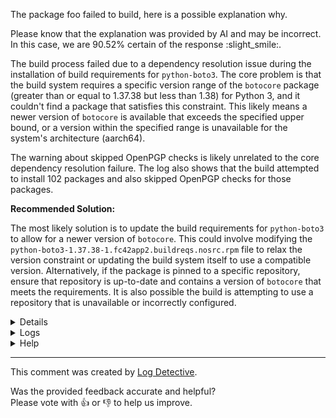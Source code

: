 The package foo failed to build, here is a possible explanation why.

Please know that the explanation was provided by AI and may be incorrect.
In this case, we are 90.52% certain of the response :slight_smile:.

The build process failed due to a dependency resolution issue during the installation of build requirements for `python-boto3`. The core problem is that the build system requires a specific version range of the `botocore` package (greater than or equal to 1.37.38 but less than 1.38) for Python 3, and it couldn't find a package that satisfies this constraint. This likely means a newer version of `botocore` is available that exceeds the specified upper bound, or a version within the specified range is unavailable for the system's architecture (aarch64).

The warning about skipped OpenPGP checks is likely unrelated to the core dependency resolution failure.  The log also shows that the build attempted to install 102 packages and also skipped OpenPGP checks for those packages.

**Recommended Solution:**

The most likely solution is to update the build requirements for `python-boto3` to allow for a newer version of `botocore`. This could involve modifying the `python-boto3-1.37.38-1.fc42app2.buildreqs.nosrc.rpm` file to relax the version constraint or updating the build system itself to use a compatible version.  Alternatively, if the package is pinned to a specific repository, ensure that repository is up-to-date and contains a version of `botocore` that meets the requirements. It is also possible the build is attempting to use a repository that is unavailable or incorrectly configured.

<details>
<ul>

<li>
<b>Line 2:</b> <code>DEBUG file_util.py:18:  ensuring that dir exists: /var/lib/mock/f42-flatpak-app-build-59153812-6571325/root
</code>
The log snippet indicates a debug message from a Python script (`file_util.py`, line 18) within a mock build environment. The message confirms an operation to ensure the existence of the directory `/var/lib/mock/f42-flatpak-app-build-59153812-6571325/root`.
</li>

<li>
<b>Line 92:</b> <code>DEBUG util.py:634:  child environment: None
</code>
The snippet shows a debug message from `util.py` (line 634) indicating that a child process's environment was `None`.

</li>

<li>
<b>Line 94:</b> <code>DEBUG util.py:608:  Child return code was: 0
</code>
The RPM build log indicates a child process (likely a script or program invoked during the build) completed successfully, returning an exit code of 0. The debug message originates from `util.py` at line 608.
</li>

<li>
<b>Line 101:</b> <code>DEBUG util.py:556:  Executing command: ['/bin/mount', '-n', '-t', 'tmpfs', '-o', 'rprivate,mode=0755', 'tmpfs', '/var/lib/mock/f42-flatpak-app-build-59153812-6571325-bootstrap/root/proc'] with env {'TERM': 'vt100', 'SHELL': '/bin/sh', 'HOME': '/builddir', 'HOSTNAME': 'mock', 'PATH': '/usr/bin:/bin:/usr/sbin:/sbin', 'LANG': 'C.UTF-8'} and shell False
</code>
The snippet shows a debug message from a Python script (util.py, line 556) indicating the execution of a shell command. The command `/bin/mount -n -t tmpfs -o rprivate,mode=0755 tmpfs /var/lib/mock/f42-flatpak-app-build-59153812-6571325-bootstrap/root/proc` was invoked within a mock build environment. The execution occurred directly (shell=False), using the provided environment variables.
</li>

<li>
<b>Line 105:</b> <code>DEBUG util.py:556:  Executing command: ['/bin/mount', '-n', '-o', 'rbind', '/proc', '/var/lib/mock/f42-flatpak-app-build-59153812-6571325-bootstrap/root/proc'] with env {'TERM': 'vt100', 'SHELL': '/bin/sh', 'HOME': '/builddir', 'HOSTNAME': 'mock', 'PATH': '/usr/bin:/bin:/usr/sbin:/sbin', 'LANG': 'C.UTF-8'} and shell False
</code>
The snippet shows a debug message from a Python script (util.py, line 556) indicating the execution of a shell command. The command `/bin/mount -n -o rbind /proc /var/lib/mock/f42-flatpak-app-build-59153812-6571325-bootstrap/root/proc` was executed.  The environment variables used for the execution are listed. The command was run directly (shell=False).
</li>

<li>
<b>Line 143:</b> <code>DEBUG util.py:459:  Repositories loaded.
</code>
The RPM build log snippet indicates that the utility script (`util.py`) at line 459 reported the successful loading of repositories. This is a debug message.
</li>

<li>
<b>Line 144:</b> <code>DEBUG util.py:461:  Package                        Arch    Version                    Repository      Size
</code>
The RPM build log snippet displays a debug message from the `util.py` script (line 461). It shows a formatted string containing package metadata: Package name, Architecture, Version, Repository, and Size. The values themselves are not present in this snippet, only the header labels.

</li>

<li>
<b>Line 147:</b> <code>DEBUG util.py:461:   dnf5-plugins                  aarch64 5.2.13.1-1.fc42            build        1.3 MiB
</code>
The RPM build log shows a debug message from `util.py` (line 461) indicating that the package `dnf5-plugins` for the `aarch64` architecture is at version `5.2.13.1-1.fc42` and is marked as a `build` dependency, with a size of 1.3 MiB.

</li>

<li>
<b>Line 249:</b> <code>DEBUG util.py:461:  Transaction Summary:
DEBUG util.py:461:   Installing:       102 packages
</code>
The RPM build log shows a debug message indicating that the transaction summary reports the installation of 102 packages.
</li>

<li>
<b>Line 251:</b> <code>DEBUG util.py:459:  Total size of inbound packages is 35 MiB. Need to download 35 MiB.
</code>
The log snippet indicates a debug message from `util.py` (line 459) stating that the total size of packages to be downloaded is 35 MiB, and 35 MiB needs to be downloaded.
</li>

<li>
<b>Line 252:</b> <code>DEBUG util.py:459:  After this operation, 121 MiB extra will be used (install 121 MiB, remove 0 B).
</code>
The RPM build log indicates a debug message from `util.py` (line 459) reporting that the installation will require an additional 121 MiB of disk space. This extra space is attributed to the installation process itself, not any removal.
</li>

<li>
<b>Line 253:</b> <code>DEBUG util.py:459:  [  1/102] dnf5-plugins-0:5.2.13.1-1.fc4 100% |  14.3 MiB/s | 410.2 KiB |  00m00s
</code>
The log snippet indicates a progress update from a DNF package manager operation. Specifically, it shows the completion of a download for "dnf5-plugins-0:5.2.13.1-1.fc4" at a rate of 14.3 MiB/s, with a transferred size of 410.2 KiB, and a total time of 00m00s. The message is tagged with a debug level and originates from `util.py` line 459. A progress bar showing 100% completion is also included.
</li>

<li>
<b>Line 320:</b> <code>DEBUG util.py:459:  [ 68/102] ca-certificates-0:2024.2.69_v 100% |  71.0 MiB/s | 944.7 KiB |  00m00s
</code>
The build log snippet indicates a progress update during the build process. Specifically, it shows that 68 out of 102 items have been processed. The item being processed is `ca-certificates-0:2024.2.69_v`, with a transfer speed of 71.0 MiB/s and 944.7 KiB transferred, and a completion time of 00m00s. This is a debug message from `util.py` at line 459.
</li>

<li>
<b>Line 352:</b> <code>DEBUG util.py:459:  [100/102] glibc-minimal-langpack-0:2.41 100% |  19.5 MiB/s | 119.7 KiB |  00m00s
</code>
The log snippet indicates a download progress update from a build process. Specifically, it shows that 100 out of 102 files have been downloaded for the package `glibc-minimal-langpack-0:2.41`. The download speed is reported as 19.5 MiB/s, with 119.7 KiB transferred and an elapsed time of 00m00s. This is a debug message from `util.py` line 459.
</li>

<li>
<b>Line 355:</b> <code>DEBUG util.py:459:  --------------------------------------------------------------------------------
</code>
The log snippet records a debug message from the `util.py` file at line 459. The message consists of a horizontal line of dashes.
</li>

<li>
<b>Line 464:</b> <code>DEBUG util.py:459:  Warning: skipped OpenPGP checks for 102 packages from repository: build
</code>
The build log indicates a warning message from `util.py` (line 459) stating that OpenPGP checks were skipped for 102 packages originating from a repository labeled "build".
</li>

<li>
<b>Line 467:</b> <code>DEBUG util.py:183:  kill orphans in chroot /var/lib/mock/f42-flatpak-app-build-59153812-6571325-bootstrap/root
</code>
The build log indicates a debug message from `util.py` (line 183) signaling the termination of orphaned processes within a chroot environment located at `/var/lib/mock/f42-flatpak-app-build-59153812-6571325-bootstrap/root`.

</li>

<li>
<b>Line 469:</b> <code>DEBUG util.py:556:  Executing command: ['/bin/umount', '-n', '-l', '/var/lib/mock/f42-flatpak-app-build-59153812-6571325-bootstrap/root/sys/fs/selinux'] with env {'TERM': 'vt100', 'SHELL': '/bin/sh', 'HOME': '/builddir', 'HOSTNAME': 'mock', 'PATH': '/usr/bin:/bin:/usr/sbin:/sbin', 'LANG': 'C.UTF-8'} and shell False
</code>
The RPM build log shows the execution of a command `/bin/umount -n -l /var/lib/mock/f42-flatpak-app-build-59153812-6571325-bootstrap/root/sys/fs/selinux`. The command was executed within a mock build environment with specified environment variables. The shell was set to False, indicating direct execution.

</li>

<li>
<b>Line 1217:</b> <code>DEBUG util.py:556:  Executing command: ['/bin/umount', '-n', '/var/lib/mock/f42-flatpak-app-build-59153812-6571325/root/proc/filesystems'] with env {'TERM': 'vt100', 'SHELL': '/bin/sh', 'HOME': '/builddir', 'HOSTNAME': 'mock', 'PATH': '/usr/bin:/bin:/usr/sbin:/sbin', 'LANG': 'C.UTF-8'} and shell False
</code>
The snippet shows the execution of a shell command `/bin/umount -n /var/lib/mock/f42-flatpak-app-build-59153812-6571325/root/proc/filesystems`. The command was executed within a mock build environment with a specific set of environment variables including `TERM`, `SHELL`, `HOME`, `HOSTNAME`, `PATH`, and `LANG`. The command was run directly (shell=False).
</li>

<li>
<b>Line 2063:</b> <code>DEBUG util.py:551:  Using nspawn with args ['--capability=cap_ipc_lock', '--bind=/tmp/mock-resolv.rnx06w_n:/etc/resolv.conf']
</code>
The RPM build process is using `nspawn` to create a container. The `nspawn` command is being invoked with the arguments `--capability=cap_ipc_lock` and `--bind=/tmp/mock-resolv.rnx06w_n:/etc/resolv.conf`. This binds the file `/tmp/mock-resolv.rnx06w_n` to `/etc/resolv.conf` within the container.

</li>

<li>
<b>Line 2363:</b> <code>INFO backend.py:767:  Going to install missing dynamic buildrequires
</code>
The RPM build log indicates a process is installing missing dynamic build requirements. The message originates from `backend.py`, line 767, and is informational in nature.
</li>

<li>
<b>Line 2413:</b> <code>DEBUG package_manager.py:295:  ['/usr/bin/dnf5', 'builddep', '--installroot', '/var/lib/mock/f42-flatpak-app-build-59153812-6571325/root/', '/var/lib/mock/f42-flatpak-app-build-59153812-6571325/root/builddir/build/SRPMS/python-boto3-1.37.38-1.fc42app2.buildreqs.nosrc.rpm', '--setopt=deltarpm=False', '--setopt=allow_vendor_change=yes', '--allowerasing']
</code>
The snippet shows a debug message indicating that `dnf5` was invoked with the following command: `/usr/bin/dnf5 builddep --installroot /var/lib/mock/f42-flatpak-app-build-59153812-6571325/root/ /var/lib/mock/f42-flatpak-app-build-59153812-6571325/root/builddir/build/SRPMS/python-boto3-1.37.38-1.fc42app2.buildreqs.nosrc.rpm --setopt=deltarpm=False --setopt=allow_vendor_change=yes --allowerasing`. This command attempts to resolve build dependencies for an RPM package (`python-boto3-1.37.38-1.fc42app2.buildreqs.nosrc.rpm`) within a mock build environment (`/var/lib/mock/f42-flatpak-app-build-59153812-6571325/root/`) using `dnf5`. Specific options are set to disable delta RPMs (`deltarpm=False`), allow vendor changes (`allow_vendor_change=yes`), and permit package erasure (`allowerasing`).

</li>

<li>
<b>Line 2417:</b> <code>DEBUG util.py:459:  Updating and loading repositories:
DEBUG util.py:459:  Repositories loaded.
</code>
The RPM build log snippet indicates the package manager's utility script (`util.py`) successfully updated and loaded repositories.
</li>

<li>
<b>Line 2922:</b> <code>DEBUG util.py:459:  Failed to resolve the transaction:
DEBUG util.py:459:  Package "util-linux-core-2.40.4-7.fc42.aarch64" is already installed.
</code>
The RPM build process encountered a transaction failure. The package `util-linux-core-2.40.4-7.fc42.aarch64` is already installed.
</li>

<li>
<b>Line 2931:</b> <code>DEBUG util.py:459:  Problem: nothing provides requested (python3dist(botocore) < 1.38~~ with python3dist(botocore) >= 1.37.38)
</code>
The build log indicates a dependency resolution problem. The build system requires a version of the `botocore` package for Python 3 that is less than 1.38 but greater than or equal to 1.37.38. The system could not find a package satisfying this constraint.
</li>

</ul>
</details>

<details>
  <summary>Logs</summary>
  <p>
    Log Detective analyzed the following logs files to provide an explanation:
  </p>

  <ul>
    <li><a href="https://kojipkgs.fedoraproject.org/work/tasks/1406/132051406/root.log">https://kojipkgs.fedoraproject.org/work/tasks/1406/132051406/root.log</a></li>
  </ul>

  <p>
    Additional logs are available from:
    <ul>
    <li><a href="https://gitlab.foobar.baz//-/jobs/1/artifacts/download">artifacts.zip</a></li>
  </ul>
  </p>

  <p>
    Please know that these log files are automatically removed after some
    time, so you might need a backup.
  </p>
</details>

<details>
  <summary>Help</summary>
  <p>Don't hesitate to reach out.</p>

  <ul>
    <li><a href="https://github.com/fedora-copr/logdetective">Upstream</a></li>
    <li><a href="https://github.com/fedora-copr/logdetective/issues">Issue tracker</a></li>
    <li><a href="https://redhat.enterprise.slack.com/archives/C06DWNVKKDE">Slack</a></li>
    <li><a href="https://log-detective.com/documentation">Documentation</a></li>
  </ul>
</details>


---
This comment was created by [Log Detective][log-detective].

Was the provided feedback accurate and helpful? <br>Please vote with :thumbsup:
or :thumbsdown: to help us improve.<br>



[log-detective]: https://log-detective.com/
[contact]: https://github.com/fedora-copr